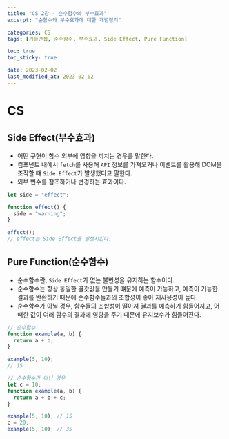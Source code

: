 ```yaml
---
title: "CS 2장 - 순수함수와 부수효과"
excerpt: "순함수와 부수효과에 대한 개념정리"

categories: CS
tags: [기술면접, 순수함수, 부수효과, Side Effect, Pure Function]

toc: true
toc_sticky: true

date: 2023-02-02
last_modified_at: 2023-02-02
---
```


# CS

## Side Effect(부수효과)

- 어떤 구현이 함수 외부에 영향을 끼치는 경우를 말한다.
- 컴포넌트 내에서 `fetch`를 사용해 `API` 정보를 가져오거나 이벤트를 활용해 DOM을 조작할 떄 `Side Effect`가 발생했다고 말한다.
- 외부 변수를 참조하거나 변경하는 효과이다.

```jsx
let side = "effect";

function effect() {
  side = "warning";
}

effect();
// effect는 Side Effect를 발생시킨다.
```

## Pure Function(순수함수)

- 순수함수란, `Side Effect`가 없는 불변성을 유지하는 함수이다.
- 순수함수는 항상 동일한 결괏값을 만들기 떄문에 예측이 가능하고, 예측이 가능한 결과를 반환하기 때문에 순수함수들과의 조합성이 좋아 재사용성이 높다.
- 순수함수가 아닐 경우, 함수들의 조합성이 떨이져 결과를 예측하기 힘들어지고, 어떠한 값이 여러 함수의 결과에 영향을 주기 때문에 유지보수가 힘들어진다.

```jsx
// 순수함수
function example(a, b) {
  return a + b;
}

example(5, 10);
// 15
```

```jsx
// 순수함수가 아닌 경우
let c = 10;
function example(a, b) {
  return a + b + c;
}

example(5, 10); // 15
c = 20;
example(5, 10); // 35
```
